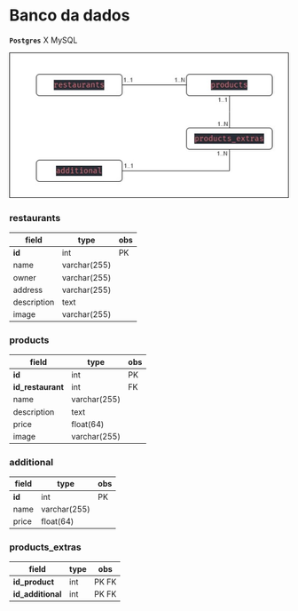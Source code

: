 # **Banco da dados**

**`Postgres`** X MySQL

![DER](./images/DER.jpg)

### restaurants

| field       | type         | obs |
| ----------- | ------------ | --- |
| **id**      | int          | PK  |
| name        | varchar(255) |     |
| owner       | varchar(255) |     |
| address     | varchar(255) |     |
| description | text         |     |
| image       | varchar(255) |     |

### products

| field             | type         | obs |
| ----------------- | ------------ | --- |
| **id**            | int          | PK  |
| **id_restaurant** | int          | FK  |
| name              | varchar(255) |     |
| description       | text         |     |
| price             | float(64)    |     |
| image             | varchar(255) |     |

### additional

| field  | type         | obs |
| ------ | ------------ | --- |
| **id** | int          | PK  |
| name   | varchar(255) |     |
| price  | float(64)    |     |

### products_extras

| field             | type | obs   |
| ----------------- | ---- | ----- |
| **id_product**    | int  | PK FK |
| **id_additional** | int  | PK FK |
